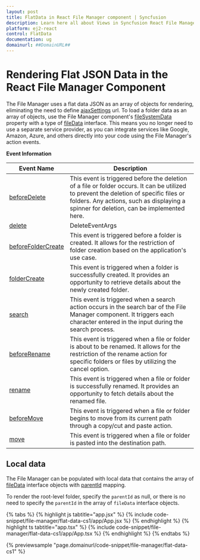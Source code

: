 ```yaml
---
layout: post
title: FlatData in React File Manager component | Syncfusion
description: Learn here all about Views in Syncfusion React File Manager component of Syncfusion Essential JS 2 and more.
platform: ej2-react
control: FlatData 
documentation: ug
domainurl: ##DomainURL##
---
```


# Rendering Flat JSON Data in the React File Manager Component

The File Manager uses a flat data JSON as an array of objects for rendering, eliminating the need to define [ajaxSettings](https://ej2.syncfusion.com/react/documentation/api/file-manager/#ajaxsettings) url. To load a folder data as an array of objects, use the File Manager component's [fileSystemData](https://ej2.syncfusion.com/react/documentation/api/file-manager/#filesystemdata) property with a type of [fileData](https://ej2.syncfusion.com/react/documentation/api/file-manager/fileData/) interface. This means you no longer need to use a separate service provider, as you can integrate services like Google, Amazon, Azure, and others directly into your code using the File Manager's action events.

**Event Information**

Event Name | Description
 ---  | ---
[beforeDelete](https://ej2.syncfusion.com/react/documentation/api/file-manager/#beforedelete) | This event is triggered before the deletion of a file or folder occurs. It can be utilized to prevent the deletion of specific files or folders. Any actions, such as displaying a spinner for deletion, can be implemented here.
[delete](https://ej2.syncfusion.com/react/documentation/api/file-manager/#delete) | DeleteEventArgs | path, itemData, cancel. | This event is triggered after the file or folder is deleted successfully. The deleted file or folder details can be retrieved here. Additionally, custom elements' visibility can be managed here based on the application's use case.
[beforeFolderCreate](https://ej2.syncfusion.com/react/documentation/api/file-manager/#beforefoldercreate) | This event is triggered before a folder is created. It allows for the restriction of folder creation based on the application's use case.
[folderCreate](https://ej2.syncfusion.com/react/documentation/api/file-manager/#foldercreate) | This event is triggered when a folder is successfully created. It provides an opportunity to retrieve details about the newly created folder.
[search](https://ej2.syncfusion.com/react/documentation/api/file-manager/#search) | This event is triggered when a search action occurs in the search bar of the File Manager component. It triggers each character entered in the input during the search process.
[beforeRename](https://ej2.syncfusion.com/react/documentation/api/file-manager/#beforerename) | This event is triggered when a file or folder is about to be renamed. It allows for the restriction of the rename action for specific folders or files by utilizing the cancel option.
[rename](https://ej2.syncfusion.com/react/documentation/api/file-manager/#rename) | This event is triggered when a file or folder is successfully renamed. It provides an opportunity to fetch details about the renamed file.
[beforeMove](https://ej2.syncfusion.com/react/documentation/api/file-manager/#beforemove) | This event is triggered when a file or folder begins to move from its current path through a copy/cut and paste action.
[move](https://ej2.syncfusion.com/react/documentation/api/file-manager/#move) | This event is triggered when a file or folder is pasted into the destination path.

## Local data

The File Manager can be populated with local data that contains the array of [fileData](https://ej2.syncfusion.com/react/documentation/api/file-manager/fileData/) interface objects with [parentId](https://ej2.syncfusion.com/react/documentation/api/file-manager/fileData/#parentid) mapping.

To render the root-level folder, specify the `parentId` as null, or there is no need to specify the `parentId` in the array of `fileData` interface objects.


{% tabs %}
{% highlight js tabtitle="app.jsx" %}
{% include code-snippet/file-manager/flat-data-cs1/app/App.jsx %}
{% endhighlight %}
{% highlight ts tabtitle="app.tsx" %}
{% include code-snippet/file-manager/flat-data-cs1/app/App.tsx %}
{% endhighlight %}
{% endtabs %}

 {% previewsample "page.domainurl/code-snippet/file-manager/flat-data-cs1" %}

